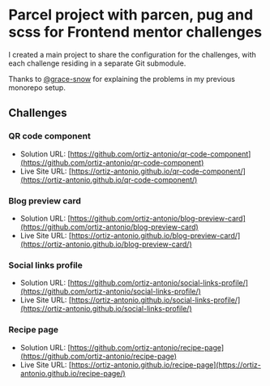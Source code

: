 # Parcel project with parcen, pug and scss for Frontend mentor challenges

I created a main project to share the configuration for the challenges, with each challenge residing in a separate Git submodule.

Thanks to [@grace-snow](https://www.frontendmentor.io/profile/grace-snow) for explaining the problems in my previous monorepo setup.

## Challenges

### QR code component

- Solution URL: [https://github.com/ortiz-antonio/qr-code-component](https://github.com/ortiz-antonio/qr-code-component)
- Live Site URL: [https://ortiz-antonio.github.io/qr-code-component/](https://ortiz-antonio.github.io/qr-code-component/)

### Blog preview card

- Solution URL: [https://github.com/ortiz-antonio/blog-preview-card](https://github.com/ortiz-antonio/blog-preview-card)
- Live Site URL: [https://ortiz-antonio.github.io/blog-preview-card/](https://ortiz-antonio.github.io/blog-preview-card/)

### Social links profile

- Solution URL: [https://github.com/ortiz-antonio/social-links-profile/](https://github.com/ortiz-antonio/social-links-profile/)
- Live Site URL: [https://ortiz-antonio.github.io/social-links-profile/](https://ortiz-antonio.github.io/social-links-profile/)

### Recipe page

- Solution URL: [https://github.com/ortiz-antonio/recipe-page](https://github.com/ortiz-antonio/recipe-page)
- Live Site URL: [https://ortiz-antonio.github.io/recipe-page](https://ortiz-antonio.github.io/recipe-page/)
